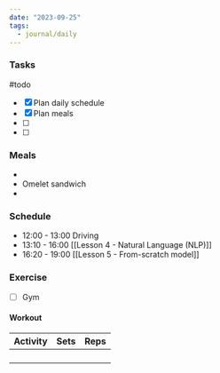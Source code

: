 ```yaml
---
date: "2023-09-25"
tags:
  - journal/daily
---
```

### Tasks
#todo 
- [x] Plan daily schedule
- [x] Plan meals
- [ ] 
- [ ] 

### Meals
- 
- Omelet sandwich
- 

### Schedule

- 12:00 - 13:00 Driving
- 13:10 - 16:00 [[Lesson 4 - Natural Language (NLP)]]
- 16:20 - 19:00 [[Lesson 5 - From-scratch model]]

### Exercise
- [ ] Gym 
#### Workout
| Activity | Sets | Reps |
| ---- | ---- | -------- |
|      |      |          |
|      |      |          |
|      |      |          |
|      |      |          |


